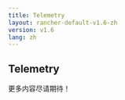 ```yaml
---
title: Telemetry
layout: rancher-default-v1.6-zh
version: v1.6
lang: zh
---
```


## Telemetry

更多内容尽请期待！
